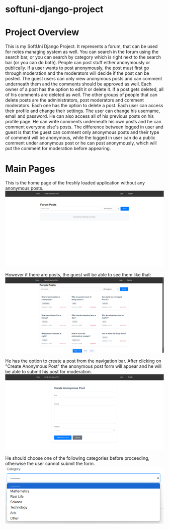 # softuni-django-project

# Project Overview
This is my SoftUni Django Project. It represents a forum, that can be used for notes managing system as well. You can search in the forum using the search bar, or you can search by category which is right next to the search bar (or you can do both). People can post stuff either anonymously or publically. If a user wants to post anonymously, the post must first go through moderation and the moderators will decide if the post can be posted. The guest users can only view anonymous posts and can comment underneath them and the comments should be approved as well. Each owner of a post has the option to edit it or delete it. If a post gets deleted, all of his comments are deleted as well. The other groups of people that can delete posts are the administrators, post moderators and comment moderators. Each one has the option to delete a post. Each user can access their profile and change their settings. The user can change his username, email and password. He can also access all of his previous posts on his profile page. He can write comments underneath his own posts and he can comment everyone else's posts. The difference between logged in user and guest is that the guest can comment only anonymous posts and their type of comment will be anonymous, while the logged in user can do a public comment under anonymous post or he can post anonymously, which will put the comment for moderation before appearing.


# Main Pages
This is the home page of the freshly loaded application without any anonymous posts.
![Guest Home Page Without Posts](readme_images/guest_home_page_no_posts.png)

However if there are posts, the guest will be able to see them like that:
![Guest Home Page With Posts](readme_images/guest_home_page_with_posts.png)

He has the option to create a post from the navigation bar. After clicking on "Create Anonymous Post" the anonymous post form will appear and he will be able to submit his post for moderation.
![Create Anonymous Post](readme_images/create_anonymous_post_form.png)

He should choose one of the following categories before proceeding, otherwise the user cannot submit the form.
![Post Categories](readme_images/categories.png)
